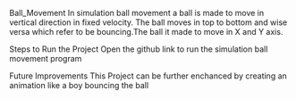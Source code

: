 Ball_Movement
   In simulation ball movement a ball is made to move in vertical direction in fixed velocity.
   The ball moves in top to bottom and wise versa which refer to be bouncing.The ball it made to  move in X and Y axis.

Steps to Run the Project
   Open the github link to run the simulation ball movement program

Future Improvements 
   This Project can be further enchanced by creating an animation like a boy bouncing the ball
   
